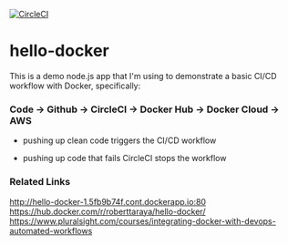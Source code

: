 [![CircleCI](https://circleci.com/gh/roberttaraya/hello-docker.svg?style=shield)](https://circleci.com/gh/roberttaraya/hello-docker)

# hello-docker

This is a demo node.js app that I'm using to demonstrate a basic CI/CD workflow with Docker, specifically:

### Code -> Github -> CircleCI -> Docker Hub -> Docker Cloud -> AWS

* pushing up clean code triggers the CI/CD workflow

* pushing up code that fails CircleCI stops the workflow

### Related Links
http://hello-docker-1.5fb9b74f.cont.dockerapp.io:80
https://hub.docker.com/r/roberttaraya/hello-docker/
https://www.pluralsight.com/courses/integrating-docker-with-devops-automated-workflows
